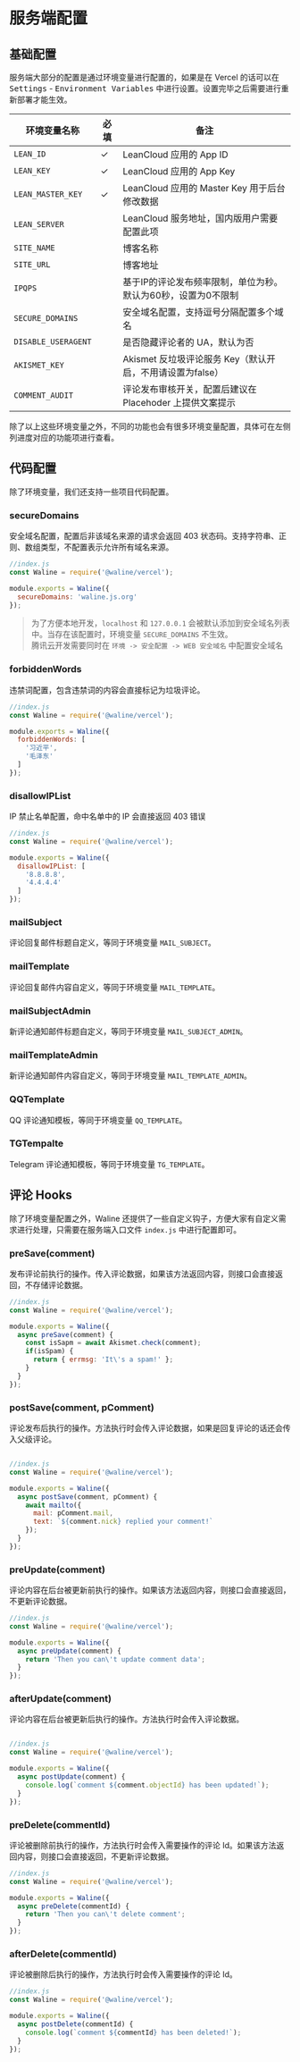 # 服务端配置

## 基础配置

服务端大部分的配置是通过环境变量进行配置的，如果是在 Vercel 的话可以在 <kbd>Settings</kbd> - <kbd>Environment Variables</kbd> 中进行设置。设置完毕之后需要进行重新部署才能生效。

| 环境变量名称      | 必填 | 备注                                                          |
| ----------------- | ---- | ------------------------------------------------------------- |
| `LEAN_ID`         | ✓    | LeanCloud 应用的 App ID                                       |
| `LEAN_KEY`        | ✓    | LeanCloud 应用的 App Key                                      |
| `LEAN_MASTER_KEY` | ✓    | LeanCloud 应用的 Master Key 用于后台修改数据                  |
| `LEAN_SERVER`     |      | LeanCloud 服务地址，国内版用户需要配置此项                    |
| `SITE_NAME`       |      | 博客名称                                                      |
| `SITE_URL`        |      | 博客地址                                                      |
| `IPQPS`           |      | 基于IP的评论发布频率限制，单位为秒。默认为60秒，设置为0不限制 |
| `SECURE_DOMAINS`  |      | 安全域名配置，支持逗号分隔配置多个域名                        |
| `DISABLE_USERAGENT` | | 是否隐藏评论者的 UA，默认为否 |
| `AKISMET_KEY` | | Akismet 反垃圾评论服务 Key（默认开启，不用请设置为false） |
| `COMMENT_AUDIT` | | 评论发布审核开关，配置后建议在 Placehoder 上提供文案提示 |

除了以上这些环境变量之外，不同的功能也会有很多环境变量配置，具体可在左侧列进度对应的功能项进行查看。

## 代码配置

除了环境变量，我们还支持一些项目代码配置。

### secureDomains

安全域名配置，配置后非该域名来源的请求会返回 403 状态码。支持字符串、正则、数组类型，不配置表示允许所有域名来源。

```js
//index.js
const Waline = require('@waline/vercel');

module.exports = Waline({
  secureDomains: 'waline.js.org'
});
```

> 为了方便本地开发，`localhost` 和 `127.0.0.1` 会被默认添加到安全域名列表中。当存在该配置时，环境变量 `SECURE_DOMAINS` 不生效。  
> 腾讯云开发需要同时在 `环境 -> 安全配置 -> WEB 安全域名` 中配置安全域名

### forbiddenWords

违禁词配置，包含违禁词的内容会直接标记为垃圾评论。

```js
//index.js
const Waline = require('@waline/vercel');

module.exports = Waline({
  forbiddenWords: [
    '习近平',
    '毛泽东'
  ]
});
```
### disallowIPList

IP 禁止名单配置，命中名单中的 IP 会直接返回 403 错误 

```js
//index.js
const Waline = require('@waline/vercel');

module.exports = Waline({
  disallowIPList: [
    '8.8.8.8',
    '4.4.4.4'
  ]
});
```

### mailSubject

评论回复邮件标题自定义，等同于环境变量 `MAIL_SUBJECT`。
### mailTemplate

评论回复邮件内容自定义，等同于环境变量 `MAIL_TEMPLATE`。
### mailSubjectAdmin

新评论通知邮件标题自定义，等同于环境变量 `MAIL_SUBJECT_ADMIN`。
### mailTemplateAdmin

新评论通知邮件内容自定义，等同于环境变量 `MAIL_TEMPLATE_ADMIN`。
### QQTemplate

QQ 评论通知模板，等同于环境变量 `QQ_TEMPLATE`。

### TGTempalte

Telegram 评论通知模板，等同于环境变量 `TG_TEMPLATE`。
## 评论 Hooks

除了环境变量配置之外，Waline 还提供了一些自定义钩子，方便大家有自定义需求进行处理，只需要在服务端入口文件 `index.js` 中进行配置即可。

### preSave(comment)

发布评论前执行的操作。传入评论数据，如果该方法返回内容，则接口会直接返回，不存储评论数据。

```js
//index.js
const Waline = require('@waline/vercel');

module.exports = Waline({
  async preSave(comment) {
    const isSapm = await Akismet.check(comment);
    if(isSpam) {
      return { errmsg: 'It\'s a spam!' };
    }
  }
});
```

### postSave(comment, pComment)

评论发布后执行的操作。方法执行时会传入评论数据，如果是回复评论的话还会传入父级评论。

```js

//index.js
const Waline = require('@waline/vercel');

module.exports = Waline({
  async postSave(comment, pComment) {
    await mailto({
      mail: pComment.mail,
      text: `${comment.nick} replied your comment!`
    });
  }
});
```
### preUpdate(comment)

评论内容在后台被更新前执行的操作。如果该方法返回内容，则接口会直接返回，不更新评论数据。

```js
//index.js
const Waline = require('@waline/vercel');

module.exports = Waline({
  async preUpdate(comment) {
    return 'Then you can\'t update comment data';
  }
});
```

### afterUpdate(comment) 

评论内容在后台被更新后执行的操作。方法执行时会传入评论数据。

```js

//index.js
const Waline = require('@waline/vercel');

module.exports = Waline({
  async postUpdate(comment) {
    console.log(`comment ${comment.objectId} has been updated!`);
  }
});
```
### preDelete(commentId)

评论被删除前执行的操作，方法执行时会传入需要操作的评论 Id。如果该方法返回内容，则接口会直接返回，不更新评论数据。

```js
//index.js
const Waline = require('@waline/vercel');

module.exports = Waline({
  async preDelete(commentId) {
    return 'Then you can\'t delete comment';
  }
});
```

### afterDelete(commentId)

评论被删除后执行的操作，方法执行时会传入需要操作的评论 Id。

```js
//index.js
const Waline = require('@waline/vercel');

module.exports = Waline({
  async postDelete(commentId) {
    console.log(`comment ${commentId} has been deleted!`);
  }
});
```
